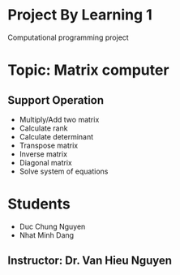 <h1>Project By Learning 1</h1>
<p>Computational programming project</p>
<h1>Topic: Matrix computer</h1>
<h2>Support Operation</h2>
<ul>
  <li>Multiply/Add two matrix</li>
  <li>Calculate rank</li>
  <li>Calculate determinant</li>
  <li>Transpose matrix</li>
  <li>Inverse matrix</li>
  <li>Diagonal matrix</li>
  <li>Solve system of equations</li>
</ul>
<h1>Students</h1>
<ul>
  <li>Duc Chung Nguyen</li>
  <li>Nhat Minh Dang</li>
</ul>

<h2>Instructor: Dr. Van Hieu Nguyen</h2>
